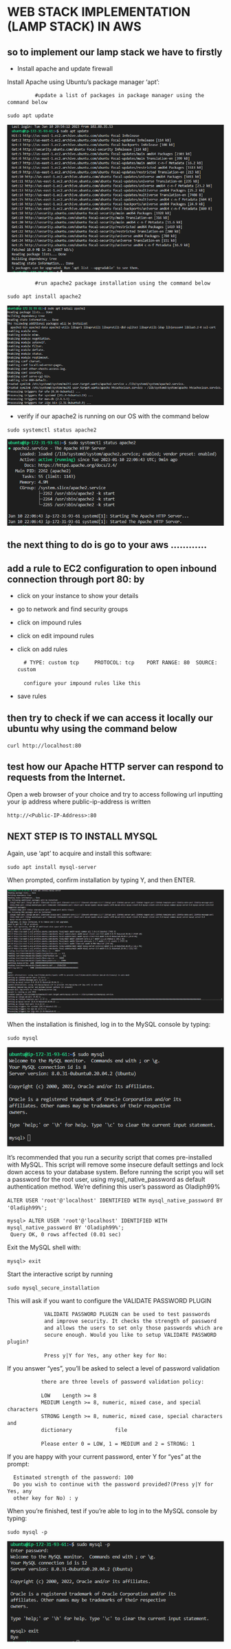 # WEB STACK IMPLEMENTATION (LAMP STACK) IN AWS

## **so to implement our lamp stack we have to firstly**

* Install apache and update firewall

Install Apache using Ubuntu’s package manager ‘apt’:


             #update a list of packages in package manager using the command below   
             
 `sudo apt update`

 ![sudo apt update](./images/sudo%20apt%20update.PNG)

   
             #run apache2 package installation using the command below
`sudo apt install apache2`

![sudo apt install apache2](./images/sudo%20apt%20install%20apache2.PNG)


* verify if our apache2 is running on our OS with the command below 

`sudo systemctl status apache2`

![sudo systemct1 status apache2](./images/sudo%20systemctl%20status%20apache2.PNG)



## the next thing to do is go to your aws ............
## add a rule to EC2 configuration to open inbound connection through port 80: by
* click on your instance to show your details
* go to network and find security groups
* click on impound rules 
* click on edit impound rules
* click on add rules        


        # TYPE: custom tcp     PROTOCOL: tcp    PORT RANGE: 80  SOURCE: custom 
        
        configure your impound rules like this 

* save rules 



## then try to check if we can access it locally  our ubuntu why using the command below
`curl http://localhost:80`


## test how our Apache HTTP server can respond to requests from the Internet.
Open a web browser of your choice and try to access following url
inputting your ip address where public-ip-address is written

 `http://<Public-IP-Address>:80`

## **NEXT STEP IS TO INSTALL MYSQL**
Again, use ‘apt’ to acquire and install this software:

`sudo apt install mysql-server`

When prompted, confirm installation by typing Y, and then ENTER.


![sudo apt install mysql-server](./images/sudo%20apt%20install%20mysql-server.PNG)

When the installation is finished, log in to the MySQL console by typing:

`sudo mysql`

![sudo mysql](./images/sudo%20mysql.PNG)


It’s recommended that you run a security script that comes pre-installed with MySQL. This script will remove some insecure default settings and lock down access to your database system. Before running the script you will set a password for the root user, using mysql_native_password as default authentication method. We’re defining this user’s password as Oladiph99%


`ALTER USER 'root'@'localhost' IDENTIFIED WITH mysql_native_password BY 'Oladiph99%';`



    mysql> ALTER USER 'root'@'localhost' IDENTIFIED WITH mysql_native_password BY 'Oladiph99%';
     Query OK, 0 rows affected (0.01 sec)



Exit the MySQL shell with:

`mysql> exit`

Start the interactive script by running

 `sudo mysql_secure_installation`


 This will ask if you want to configure the VALIDATE PASSWORD PLUGIN
                
                VALIDATE PASSWORD PLUGIN can be used to test passwords
                and improve security. It checks the strength of password
                and allows the users to set only those passwords which are
                secure enough. Would you like to setup VALIDATE PASSWORD plugin?

                Press y|Y for Yes, any other key for No:

If you answer “yes”, you’ll be asked to select a level of password validation

               there are three levels of password validation policy:

               LOW    Length >= 8
               MEDIUM Length >= 8, numeric, mixed case, and special characters
               STRONG Length >= 8, numeric, mixed case, special characters and 
               dictionary              file

               Please enter 0 = LOW, 1 = MEDIUM and 2 = STRONG: 1

If you are happy with your current password, enter Y for “yes” at the prompt:

      Estimated strength of the password: 100 
      Do you wish to continue with the password provided?(Press y|Y for Yes, any 
      other key for No) : y

When you’re finished, test if you’re able to log in to the MySQL console by typing:

`sudo mysql -p`

![sudo mysql -p](./images/sudo%20mysql%20-p.PNG)



